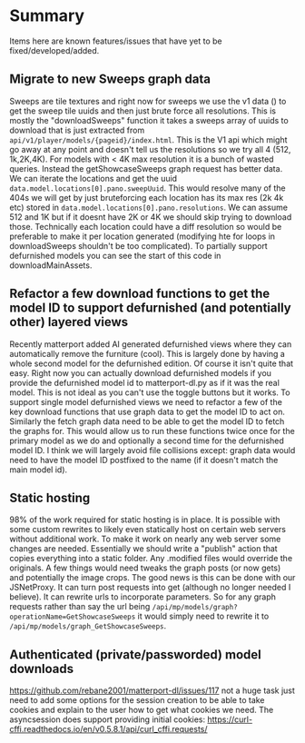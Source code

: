 # Summary
Items here are known features/issues that have yet to be fixed/developed/added.  

## Migrate to new Sweeps graph data
Sweeps are tile textures and right now for sweeps we use the v1 data () to get the sweep tile uuids and then just brute force all resolutions.   This is mostly the "downloadSweeps" function it takes a sweeps array of uuids to download that is just extracted from `api/v1/player/models/{pageid}/index.html`.  This is the V1 api which might go away at any point and doesn't tell us the resolutions so we try all 4 (512, 1k,2K,4K). For models with < 4K max resolution it is a bunch of wasted queries.  Instead the getShowcaseSweeps graph request has better data.  We can iterate the locations and get the uuid `data.model.locations[0].pano.sweepUuid`.  This would resolve many of the 404s we will get by just bruteforcing  each location has its max res (2k 4k etc) stored in `data.model.locations[0].pano.resolutions`.   We can assume 512 and 1K but if it doesnt have 2K or 4K we should skip trying to download those.  Technically each location could have a diff resolution so would be preferable to make it per location generated (modifying hte for loops in downloadSweeps shouldn't be too complicated).  To partially support defurnished models you can see the start of this code in downloadMainAssets.

## Refactor a few download functions to get the model ID to support defurnished (and potentially other) layered views
Recently matterport added AI generated defurnished views where they can automatically remove the furniture (cool).  This is largely done by having a whole second model for the defurnished edition.  Of course it isn't quite that easy.   Right now you can actually download defurnished models if you provide the defurnished model id to matterport-dl.py as if it was the real model.  This is not ideal as you can't use the toggle buttons but it works.  To support single model defurnished views we need to refactor a few of the key download functions that use graph data to get the model ID to act on.  Similarly the fetch graph data need to be able to get the model ID to fetch the graphs for.  This would allow us to run these functions twice once for the primary model as we do and optionally a second time for the defurnished model ID.  I think we will largely avoid file collisions except: graph data would need to have the model ID postfixed to the name (if it doesn't match the main model id).  


## Static hosting
98% of the work required for static hosting is in place.  It is possible with some custom rewrites to likely even statically host on certain web servers without additional work.  To make it work on nearly any web server some changes are needed. Essentially we should write a "publish" action that copies everything into a static folder.  Any .modified files would override the originals.  A few things would need tweaks the graph posts (or now gets) and potentially the image crops.  The good news is this can be done with our JSNetProxy.  It can turn post requests into get (although no longer needed I believe).  It can rewrite urls to incorporate parameters.  So for any graph requests rather than say the url being `/api/mp/models/graph?operationName=GetShowcaseSweeps` it would simply need to rewrite it to `/api/mp/models/graph_GetShowcaseSweeps`. 


## Authenticated (private/passworded) model downloads

https://github.com/rebane2001/matterport-dl/issues/117 not a huge task just need to add some options for the session creation to be able to take cookies and explain to the user how to get what cookies we need.  The asyncsession does support providing initial cookies: https://curl-cffi.readthedocs.io/en/v0.5.8.1/api/curl_cffi.requests/